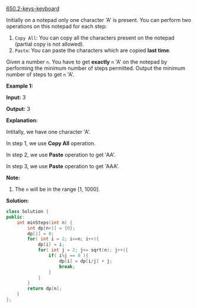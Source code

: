 [650.2-keys-keyboard](https://leetcode.com/problems/2-keys-keyboard/)  

Initially on a notepad only one character 'A' is present. You can perform two operations on this notepad for each step:

1.  `Copy All`: You can copy all the characters present on the notepad (partial copy is not allowed).
2.  `Paste`: You can paste the characters which are copied **last time**.

Given a number `n`. You have to get **exactly** `n` 'A' on the notepad by performing the minimum number of steps permitted. Output the minimum number of steps to get `n` 'A'.

**Example 1:**

  
**Input:** 3
  
**Output:** 3
  
**Explanation:**
  
Intitally, we have one character 'A'.
  
In step 1, we use **Copy All** operation.
  
In step 2, we use **Paste** operation to get 'AA'.
  
In step 3, we use **Paste** operation to get 'AAA'.
  

**Note:**

1.  The `n` will be in the range \[1, 1000\].  



**Solution:**  

```cpp
class Solution {
public:
    int minSteps(int n) {
        int dp[n+1] = {0};
        dp[1] = 0;
        for( int i = 2; i<=n; i++){
            dp[i] = i;
            for( int j = 2; j<= sqrt(n); j++){
                if( i%j == 0 ){
                    dp[i] = dp[i/j] + j;
                    break;
                }
            }
        }
        return dp[n];
    }
};
```
      